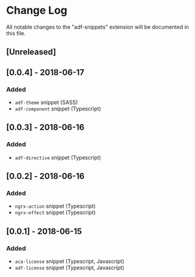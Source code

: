# Change Log
All notable changes to the "adf-snippets" extension will be documented in this file.

## [Unreleased]

## [0.0.4] - 2018-06-17
### Added
- `adf-theme` snippet (SASS)
- `adf-component` snippet (Typescript)

## [0.0.3] - 2018-06-16
### Added
- `adf-directive` snippet (Typescript)

## [0.0.2] - 2018-06-16
### Added
- `ngrx-action` snippet (Typescript)
- `ngrx-effect` snippet (Typescript)

## [0.0.1] - 2018-06-15
### Added
- `aca-license` snippet (Typescript, Javascript)
- `adf-license` snippet (Typescript, Javascript)